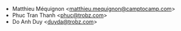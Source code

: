 - Matthieu Méquignon \<<matthieu.mequignon@camptocamp.com>\>
- Phuc Tran Thanh \<<phuc@trobz.com>\>
- Do Anh Duy \<<duyda@trobz.com>\>
